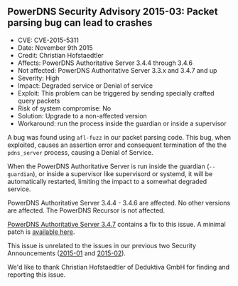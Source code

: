 ## PowerDNS Security Advisory 2015-03: Packet parsing bug can lead to crashes

* CVE: CVE-2015-5311
* Date: November 9th 2015
* Credit: Christian Hofstaedtler
* Affects: PowerDNS Authoritative Server 3.4.4 through 3.4.6
* Not affected: PowerDNS Authoritative Server 3.3.x and 3.4.7 and up
* Severity: High
* Impact: Degraded service or Denial of service
* Exploit: This problem can be triggered by sending specially crafted query packets
* Risk of system compromise: No
* Solution: Upgrade to a non-affected version
* Workaround: run the process inside the guardian or inside a supervisor

A bug was found using `afl-fuzz` in our packet parsing code. This bug, when
exploited, causes an assertion error and consequent termination of the the
`pdns_server` process, causing a Denial of Service.

When the PowerDNS Authoritative Server is run inside the guardian (`--guardian`),
or inside a supervisor like supervisord or systemd, it will be automatically
restarted, limiting the impact to a somewhat degraded service.

PowerDNS Authoritative Server 3.4.4 - 3.4.6 are affected. No other versions are
affected. The PowerDNS Recursor is not affected.

[PowerDNS Authoritative Server 3.4.7](../changelog.md#powerdns-authoritative-server-347)
contains a fix to this issue. A minimal patch is [available here](https://downloads.powerdns.com/patches/2015-03/).

This issue is unrelated to the issues in our previous two Security Announcements
([2015-01](powerdns-advisory-2015-01.md) and [2015-02](powerdns-advisory-2015-02.md)).

We'd like to thank Christian Hofstaedtler of Deduktiva GmbH for finding and reporting this issue.
